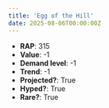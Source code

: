 ```yaml
---
title: 'Egg of the Hill'
date: 2025-08-06T00:00:00Z
---
```

- **RAP**: 315
- **Value**: -1
- **Demand level**: -1
- **Trend**: -1
- **Projected?**: True
- **Hyped?**: True
- **Rare?**: True
